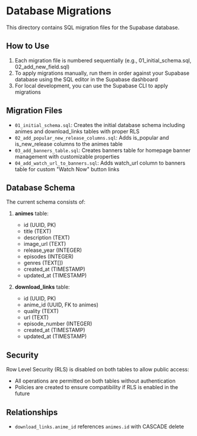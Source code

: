 
# Database Migrations

This directory contains SQL migration files for the Supabase database.

## How to Use

1. Each migration file is numbered sequentially (e.g., 01_initial_schema.sql, 02_add_new_field.sql)
2. To apply migrations manually, run them in order against your Supabase database using the SQL editor in the Supabase dashboard
3. For local development, you can use the Supabase CLI to apply migrations

## Migration Files

- `01_initial_schema.sql`: Creates the initial database schema including animes and download_links tables with proper RLS
- `02_add_popular_new_release_columns.sql`: Adds is_popular and is_new_release columns to the animes table
- `03_add_banners_table.sql`: Creates banners table for homepage banner management with customizable properties
- `04_add_watch_url_to_banners.sql`: Adds watch_url column to banners table for custom "Watch Now" button links

## Database Schema

The current schema consists of:

1. **animes** table:
   - id (UUID, PK)
   - title (TEXT)
   - description (TEXT)
   - image_url (TEXT)
   - release_year (INTEGER)
   - episodes (INTEGER)
   - genres (TEXT[])
   - created_at (TIMESTAMP)
   - updated_at (TIMESTAMP)

2. **download_links** table:
   - id (UUID, PK)
   - anime_id (UUID, FK to animes)
   - quality (TEXT)
   - url (TEXT)
   - episode_number (INTEGER)
   - created_at (TIMESTAMP)
   - updated_at (TIMESTAMP)

## Security

Row Level Security (RLS) is disabled on both tables to allow public access:
- All operations are permitted on both tables without authentication
- Policies are created to ensure compatibility if RLS is enabled in the future

## Relationships
- `download_links.anime_id` references `animes.id` with CASCADE delete
